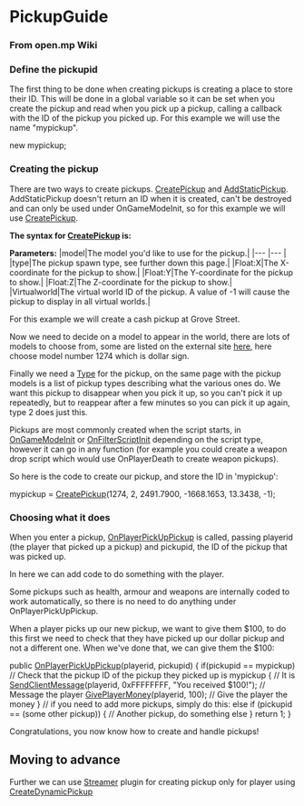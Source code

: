 PickupGuide
===========

### From open.mp Wiki

  


### Define the pickupid

The first thing to be done when creating pickups is creating a place to store their ID. This will be done in a global variable so it can be set when you create the pickup and read when you pick up a pickup, calling a callback with the ID of the pickup you picked up. For this example we will use the name "mypickup".

new mypickup;


### Creating the pickup

There are two ways to create pickups. [CreatePickup](../functions/CreatePickup "CreatePickup") and [AddStaticPickup](../functions/AddStaticPickup "AddStaticPickup"). AddStaticPickup doesn't return an ID when it is created, can't be destroyed and can only be used under OnGameModeInit, so for this example we will use [CreatePickup](../functions/CreatePickup "CreatePickup").

**The syntax for [CreatePickup](../functions/CreatePickup "CreatePickup") is:**

**Parameters:**
|model|The model you'd like to use for the pickup.|
|--- |--- |
|type|The pickup spawn type, see further down this page.|
|Float:X|The X-coordinate for the pickup to show.|
|Float:Y|The Y-coordinate for the pickup to show.|
|Float:Z|The Z-coordinate for the pickup to show.|
|Virtualworld|The virtual world ID of the pickup. A value of -1 will cause the pickup to display in all virtual worlds.|


  
For this example we will create a cash pickup at Grove Street.

Now we need to decide on a model to appear in the world, there are lots of models to choose from, some are listed on the external site [here](https://dev.prineside.com/en/gtasa_samp_model_id "Objects"), here choose model number 1274 which is dollar sign.

Finally we need a [Type](https://wiki.openmultiplayer.now.sh/docs/scripting/resources/pickuptypes "Types") for the pickup, on the same page with the pickup models is a list of pickup types describing what the various ones do. We want this pickup to disappear when you pick it up, so you can't pick it up repeatedly, but to reappear after a few minutes so you can pick it up again, type 2 does just this.

Pickups are most commonly created when the script starts, in [OnGameModeInit](../functions/OnGameModeInit "OnGameModeInit") or [OnFilterScriptInit](../functions/OnFilterScriptInit "OnFilterScriptInit") depending on the script type, however it can go in any function (for example you could create a weapon drop script which would use OnPlayerDeath to create weapon pickups).

So here is the code to create our pickup, and store the ID in 'mypickup':

mypickup = [CreatePickup](../function/CreatePickup)(1274, 2, 2491.7900, \-1668.1653, 13.3438, \-1);


### Choosing what it does

When you enter a pickup, [OnPlayerPickUpPickup](../callbacks/OnPlayerPickUpPickup "OnPlayerPickUpPickup") is called, passing playerid (the player that picked up a pickup) and pickupid, the ID of the pickup that was picked up.

In here we can add code to do something with the player.

Some pickups such as health, armour and weapons are internally coded to work automatically, so there is no need to do anything under OnPlayerPickUpPickup.

When a player picks up our new pickup, we want to give them $100, to do this first we need to check that they have picked up our dollar pickup and not a different one. When we've done that, we can give them the $100:

public [OnPlayerPickUpPickup](../callbacks/OnPlayerPickUpPickup)(playerid, pickupid)
{
    if(pickupid == mypickup) // Check that the pickup ID of the pickup they picked up is mypickup
    {
        // It is
        [SendClientMessage](../functions/SendClientMessage)(playerid, 0xFFFFFFFF, "You received $100!"); // Message the player
        [GivePlayerMoney](../functions/GivePlayerMoney)(playerid, 100); // Give the player the money
    }
    // if you need to add more pickups, simply do this:
    else if (pickupid == (some other pickup))
    {
        // Another pickup, do something else
    }
    return 1;
}

Congratulations, you now know how to create and handle pickups!
## Moving to advance
Further we can use [Streamer](https://github.com/samp-incognito/samp-streamer-plugin "Streamer") plugin for creating pickup only for player using [CreateDynamicPickup](https://github.com/samp-incognito/samp-streamer-plugin/wiki/Natives-(Pickups)
 "CreateDynamicPickup")


